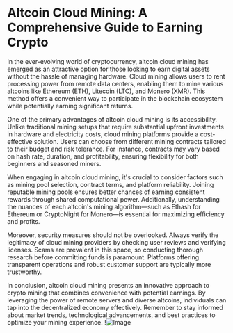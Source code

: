 # Altcoin Cloud Mining: A Comprehensive Guide to Earning Crypto

In the ever-evolving world of cryptocurrency, altcoin cloud mining has emerged as an attractive option for those looking to earn digital assets without the hassle of managing hardware. Cloud mining allows users to rent processing power from remote data centers, enabling them to mine various altcoins like Ethereum (ETH), Litecoin (LTC), and Monero (XMR). This method offers a convenient way to participate in the blockchain ecosystem while potentially earning significant returns.

One of the primary advantages of altcoin cloud mining is its accessibility. Unlike traditional mining setups that require substantial upfront investments in hardware and electricity costs, cloud mining platforms provide a cost-effective solution. Users can choose from different mining contracts tailored to their budget and risk tolerance. For instance, contracts may vary based on hash rate, duration, and profitability, ensuring flexibility for both beginners and seasoned miners.

When engaging in altcoin cloud mining, it's crucial to consider factors such as mining pool selection, contract terms, and platform reliability. Joining reputable mining pools ensures better chances of earning consistent rewards through shared computational power. Additionally, understanding the nuances of each altcoin's mining algorithm—such as Ethash for Ethereum or CryptoNight for Monero—is essential for maximizing efficiency and profits.

Moreover, security measures should not be overlooked. Always verify the legitimacy of cloud mining providers by checking user reviews and verifying licenses. Scams are prevalent in this space, so conducting thorough research before committing funds is paramount. Platforms offering transparent operations and robust customer support are typically more trustworthy.

In conclusion, altcoin cloud mining presents an innovative approach to crypto mining that combines convenience with potential earnings. By leveraging the power of remote servers and diverse altcoins, individuals can tap into the decentralized economy effectively. Remember to stay informed about market trends, technological advancements, and best practices to optimize your mining experience. !![Image](https://github.com/user-attachments/assets/590b50a7-4459-4e76-8a31-559aed223621)